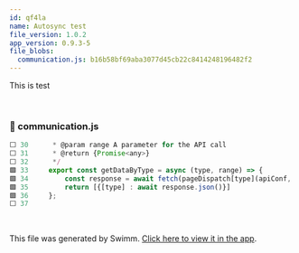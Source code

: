 ```yaml
---
id: qf4la
name: Autosync test
file_version: 1.0.2
app_version: 0.9.3-5
file_blobs:
  communication.js: b16b58bf69aba3077d45cb22c8414248196482f2
---
```


This is test

<br/>



<!-- NOTE-swimm-snippet: the lines below link your snippet to Swimm -->
### 📄 communication.js
```javascript
⬜ 30      * @param range A parameter for the API call
⬜ 31      * @return {Promise<any>}
⬜ 32      */
🟩 33     export const getDataByType = async (type, range) => {
🟩 34         const response = await fetch(pageDispatch[type](apiConf, range));
🟩 35         return [{[type] : await response.json()}]
🟩 36     };
⬜ 37     
```

<br/>

This file was generated by Swimm. [Click here to view it in the app](http://localhost:5000/repos/ls4DA2fLasmQuEbT4ipw/docs/qf4la).